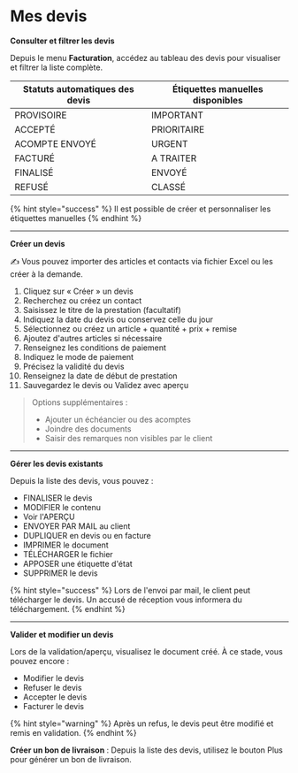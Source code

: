 # Mes devis

**Consulter et filtrer les devis**

Depuis le menu **Facturation**, accédez au tableau des devis pour visualiser et filtrer la liste complète.

| Statuts automatiques des devis  | Étiquettes manuelles disponibles |
| ------------------------------- | -------------------------------- |
| PROVISOIRE                      | IMPORTANT                        |
| ACCEPTÉ                         | PRIORITAIRE                      |
| ACOMPTE ENVOYÉ                  | URGENT                           |
| FACTURÉ                         | A TRAITER                        |
| FINALISÉ                        | ENVOYÉ                           |
| REFUSÉ                          | CLASSÉ                           |

{% hint style="success" %}
Il est possible de créer et personnaliser les étiquettes manuelles
{% endhint %}

***

**Créer un devis**

✍️ Vous pouvez importer des articles et contacts via fichier Excel ou les créer à la demande.

1. Cliquez sur « Créer » un devis
2. Recherchez ou créez un contact
3. Saisissez le titre de la prestation (facultatif)
4. Indiquez la date du devis ou conservez celle du jour
5. Sélectionnez ou créez un article + quantité + prix + remise
6. Ajoutez d'autres articles si nécessaire
7. Renseignez les conditions de paiement
8. Indiquez le mode de paiement
9. Précisez la validité du devis
10. Renseignez la date de début de prestation
11. Sauvegardez le devis ou Validez avec aperçu



> Options supplémentaires :
>
> * Ajouter un échéancier ou des acomptes
> * Joindre des documents
> * Saisir des remarques non visibles par le client

***

**Gérer les devis existants**

Depuis la liste des devis, vous pouvez :

* FINALISER le devis
* MODIFIER le contenu
* Voir l'APERÇU
* ENVOYER PAR MAIL au client
* DUPLIQUER en devis ou en facture
* IMPRIMER le document
* TÉLÉCHARGER le fichier
* APPOSER une étiquette d'état
* SUPPRIMER le devis

{% hint style="success" %}
Lors de l'envoi par mail, le client peut télécharger le devis. Un accusé de réception vous informera du téléchargement.
{% endhint %}

***

**Valider et modifier un devis**

Lors de la validation/aperçu, visualisez le document créé. À ce stade, vous pouvez encore :

* Modifier le devis
* Refuser le devis
* Accepter le devis
* Facturer le devis

{% hint style="warning" %}
Après un refus, le devis peut être modifié et remis en validation.
{% endhint %}

**Créer un bon de livraison** : Depuis la liste des devis, utilisez le bouton Plus pour générer un bon de livraison.
